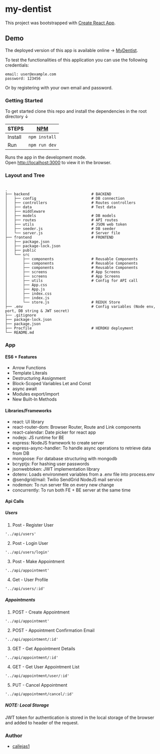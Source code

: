 # my-dentist

This project was bootstrapped with [Create React App](https://github.com/facebook/create-react-app).

## Demo

The deployed version of this app is available online → [MyDentist]().

To test the functionalities of this application you can use the following credentials:

```
email: user@example.com 
password: 123456
```
Or by registering with your own email and password.

### Getting Started

To get started clone this repo and install the dependencies in the root directory ↓

| STEPS   | [NPM](https://www.npmjs.com/)     |
| ------- | --------------------------------- | 
| Install |`npm install`                      |
| Run     |`npm run dev`                      |

Runs the app in the development mode.<br />
Open [http://localhost:3000](http://localhost:3000) to view it in the browser.

### Layout and Tree

```

.
├── backend                            # BACKEND
│   ├── config                         # DB connection   
│   ├── controllers                    # Routes controllers
│   ├── data                           # Test data
│   ├── middleware
│   ├── models                         # DB models
│   ├── routes                         # API routes
│   ├── utils                          # JSON web token
│   ├── seeder.js                      # DB seeder
│   └── server.js                      # Server file
├── frontend                           # FRONTEND
│   ├── package.json
│   ├── package-lock.json
│   ├── public
│   └── src
│       ├── components                 # Reusable Components
│       ├── components                 # Reusable Components
│       ├── components                 # Reusable Components
│       ├── screens                    # App Screens
│       ├── screens                    # App Screens
│       ├── utils                      # Config for API call 
│       ├── App.css
│       ├── App.js
│       ├── index.css
│       ├── index.js                       
│       └── store.js                   # REDUX Store
├── .env                               # Config variables (Node env, port, DB string & JWT secret)
├── .gitignore
├── package-lock.json
├── package.json
├── Procfile                           # HEROKU deployment
└── README.md

```
### App

#### ES6 + Features

- Arrow Functions
- Template Literals
- Destructuring Assignment
- Block-Scoped Variables Let and Const
- async await
- Modules export/import
- New Built-In Methods

#### Libraries/Frameworks

- react: UI library
- react-router-dom: Browser Router, Route and Link components
- react-calendar: Date picker for react app 
- nodejs: JS runtime for BE
- express: NodeJS framework to create server
- express-async-handler: To handle async operations to retrieve data from DB
- mongoose: For database structuring with mongodb
- bcryptjs: For hashing user passwords
- jsonwebtoken: JWT implementation library
- dotenv: Loads environment variables from a .env file into process.env
- @sendgrid/mail: Twilio SendGrid NodeJS mail service
- nodemon: To run server file on every new change
- concurrently: To run both FE + BE server at the same time

#### Api Calls

##### Users

1. Post - Register User

```
'../api/users'

```

2. Post - Login User

```
'../api/users/login'

```

3. Post - Make Appointment

```
'../api/appointment'

```

4. Get - User Profile

```
'../api/users/:id'

```


##### Appointments

1. POST - Create Appointment

```
'../api/appointment'

```

2. POST - Appointment Confirmation Email

```
'../api/appointment/:id'

```

3. GET - Get Appointment Details

```
'../api/appointment/:id'

```

4. GET - Get User Appointment List

```
'../api/appointment/user/:id'

```

5. PUT - Cancel Appointment

```
'../api/appointment/cancel/:id'

```

##### NOTE: Local Storage

JWT token for authentication is stored in the local storage of the browser and added to header of the request.

### Author

- [callejas1](https://github.com/callejas1)